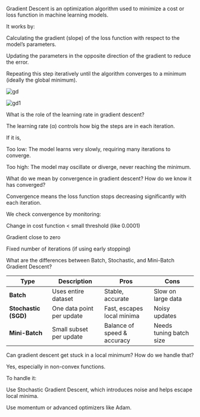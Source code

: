 Gradient Descent is an optimization algorithm used to minimize a cost or loss function in machine learning models.

It works by:

Calculating the gradient (slope) of the loss function with respect to the model’s parameters.

Updating the parameters in the opposite direction of the gradient to reduce the error.

Repeating this step iteratively until the algorithm converges to a minimum (ideally the global minimum).

![gd](https://github.com/user-attachments/assets/be4bc3fc-f478-4cff-b858-b159e3976568)

![gd1](https://github.com/user-attachments/assets/cf8c107d-4a78-4445-8140-f9d82098451a)

What is the role of the learning rate in gradient descent?

The learning rate (α) controls how big the steps are in each iteration. 

If it is,

Too low: The model learns very slowly, requiring many iterations to converge.

Too high: The model may oscillate or diverge, never reaching the minimum.

What do we mean by convergence in gradient descent? How do we know it has converged?

Convergence means the loss function stops decreasing significantly with each iteration. 

We check convergence by monitoring:

Change in cost function < small threshold (like 0.0001)

Gradient close to zero

Fixed number of iterations (if using early stopping)

What are the differences between Batch, Stochastic, and Mini-Batch Gradient Descent?

| Type                 | Description               | Pros                        | Cons                    |
| -------------------- | ------------------------- | --------------------------- | ----------------------- |
| **Batch**            | Uses entire dataset       | Stable, accurate            | Slow on large data      |
| **Stochastic (SGD)** | One data point per update | Fast, escapes local minima  | Noisy updates           |
| **Mini-Batch**       | Small subset per update   | Balance of speed & accuracy | Needs tuning batch size |


Can gradient descent get stuck in a local minimum? How do we handle that?

Yes, especially in non-convex functions. 

To handle it:

Use Stochastic Gradient Descent, which introduces noise and helps escape local minima.

Use momentum or advanced optimizers like Adam.

